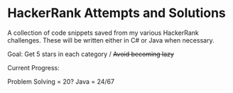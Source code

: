 # HackerRank Attempts and Solutions
 A collection of code snippets saved from my various HackerRank challenges.
 These will be written either in C# or Java when necessary.
 
 Goal:
 Get 5 stars in each category / ~~Avoid becoming lazy~~

Current Progress:

Problem Solving = 20? 
Java = 24/67
